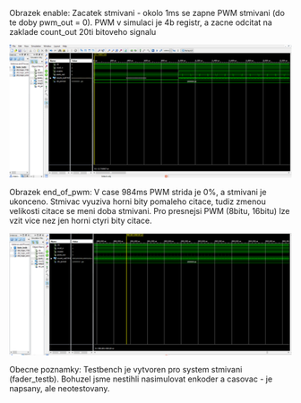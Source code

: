Obrazek enable:
Zacatek stmivani - okolo 1ms se zapne PWM stmivani (do te doby pwm_out = 0). PWM v simulaci je 4b registr, a zacne odcitat na zaklade count_out 20ti bitoveho signalu

![Enable](enable.PNG)

Obrazek end_of_pwm:
V case 984ms PWM strida je 0%, a stmivani je ukonceno. Stmivac vyuziva horni bity pomaleho citace, tudiz zmenou velikosti citace se meni doba stmivani. Pro presnejsi PWM (8bitu, 16bitu) lze vzit vice nez jen horni ctyri bity citace.

![End_of-pwm](end_of_pwm.PNG)


Obecne poznamky:
Testbench je vytvoren pro system stmivani (fader_testb). Bohuzel jsme nestihli nasimulovat enkoder a casovac - je napsany, ale neotestovany.
